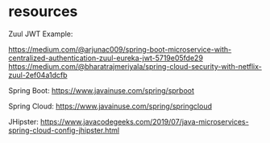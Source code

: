# resources

Zuul JWT Example:

https://medium.com/@arjunac009/spring-boot-microservice-with-centralized-authentication-zuul-eureka-jwt-5719e05fde29
https://medium.com/@bharatrajmeriyala/spring-cloud-security-with-netflix-zuul-2ef04a1dcfb

Spring Boot:
https://www.javainuse.com/spring/sprboot

Spring Cloud:
https://www.javainuse.com/spring/springcloud

JHipster:
https://www.javacodegeeks.com/2019/07/java-microservices-spring-cloud-config-jhipster.html

